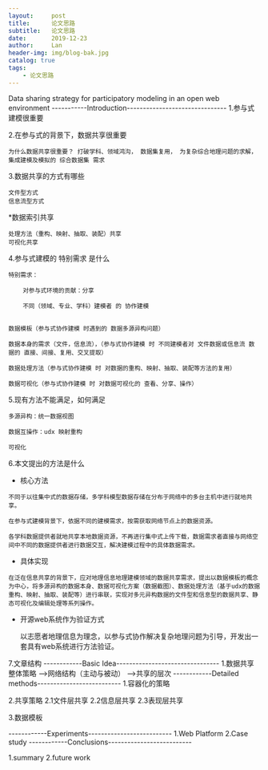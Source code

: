 ```yaml
---
layout:     post
title:      论文思路
subtitle:   论文思路
date:       2019-12-23
author:     Lan
header-img: img/blog-bak.jpg
catalog: true
tags:
    - 论文思路
---
```

>

Data sharing strategy for participatory modeling in an open web environment
-----------Introduction-------------------------------
1.参与式建模很重要

2.在参与式的背景下，数据共享很重要

    为什么数据共享很重要？ 打破学科、领域鸿沟， 数据集复用， 为复杂综合地理问题的求解，集成建模及模拟的 综合数据集 需求

3.数据共享的方式有哪些
    
    文件型方式
    信息流型方式

   *数据索引共享

    处理方法（重构、映射、抽取、装配）共享
    可视化共享

4.参与式建模的 特别需求 是什么

   
    特别需求：

        对参与式环境的贡献：分享

        不同（领域、专业、学科）建模者 的 协作建模
        
        
    数据模板（参与式协作建模 时遇到的 数据多源异构问题）

    数据本身的需求（文件，信息流），（参与式协作建模 时 不同建模者对 文件数据或信息流 数据的 直接、间接、复用、交叉提取）
    
    数据处理方法（参与式协作建模 时 对数据的重构、映射、抽取、装配等方法的复用）
    
    数据可视化（参与式协作建模 时 对数据可视化的 查看、分享、操作）


5.现有方法不能满足，如何满足
    
    多源异构：统一数据视图

    数据互操作：udx 映射重构

    可视化

6.本文提出的方法是什么
   
   - 核心方法

    不同于以往集中式的数据存储，多学科模型数据存储在分布于网络中的多台主机中进行就地共享。
   
    在参与式建模背景下，依据不同的建模需求，按需获取网络节点上的数据资源。

    各学科数据提供者就地共享本地数据资源，不再进行集中式上传下载，数据需求者直接与网络空间中不同的数据提供者进行数据交互，解决建模过程中的具体数据需求。
   
   - 具体实现
   
    在泛在信息共享的背景下，应对地理信息地理建模领域的数据共享需求，提出以数据模板的概念为中心，将多源异构的数据本身、数据可视化方案（数据截图）、数据处理方法（基于udx的数据重构、映射、抽取、装配等）进行串联，实现对多元异构数据的文件型和信息型的数据共享、静态可视化及编辑处理等系列操作。

 - 开源web系统作为验证方式
 
   以志愿者地理信息为理念，以参与式协作解决复杂地理问题为引导，开发出一套具有web系统进行方法验证。
 

7.文章结构
------------Basic Idea--------------------------------
1.数据共享整体策略
-->网络结构（主动与被动）
-->共享的层次
------------Detailed methods--------------------------
1.容器化的策略

2.共享策略
2.1文件层共享
2.2信息层共享
2.3表现层共享

3.数据模板

------------Experiments--------------------------
1.Web Platform
2.Case study
------------Conclusions--------------------------

1.summary
2.future work